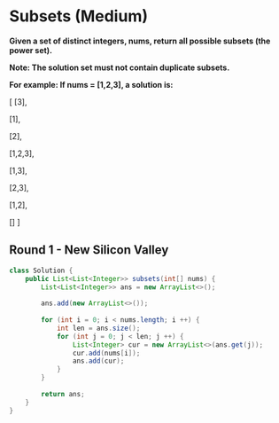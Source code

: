 # Subsets (Medium)

**Given a set of distinct integers, nums, return all possible subsets (the power set).**

**Note: The solution set must not contain duplicate subsets.**

**For example:
If nums = [1,2,3], a solution is:**

[
  [3],
  
  [1],
  
  [2],
  
  [1,2,3],
  
  [1,3],
  
  [2,3],
  
  [1,2],
  
  []
]

## Round 1 - New Silicon Valley

```java
class Solution {
    public List<List<Integer>> subsets(int[] nums) {
        List<List<Integer>> ans = new ArrayList<>();
        
        ans.add(new ArrayList<>());
        
        for (int i = 0; i < nums.length; i ++) {
            int len = ans.size();
            for (int j = 0; j < len; j ++) {
                List<Integer> cur = new ArrayList<>(ans.get(j));
                cur.add(nums[i]);
                ans.add(cur);
            }
        }
        
        return ans;
    }
}
```
